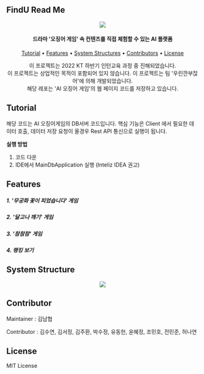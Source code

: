 ## FindU Read Me

<p align="center">
    <img src="pics/logo-com.svg"/>
</p>
<h4 align="center">드라마 '오징어 게임' 속 컨텐츠를 직접 체험할 수 있는 AI 플랫폼</h4>
<p align="center">
  <a href="#tutorial">Tutorial</a></a> • 
  <a href="#features">Features</a> •  
  <a href="#system-structure">System Structures</a> • 
  <a href="#contributor">Contributors</a> • 
  <a href="#license">License</a>
</p>
<p align="center">
    이 프로젝트는 2022 KT 하반기 인턴교육 과정 중 진해되었습니다. <br/>
    이 프로젝트는 상업적인 목적이 포함되어 있지 않습니다. 
    이 프로젝트는 팀 '우린깐부잖어'에 의해 개발되었습니다.<br/>
    해당 레포는 'AI 오징어 게임'의 웹 페이지 코드를 저장하고 있습니다.      
</p>







## Tutorial
해당 코드는 AI 오징어게임의 DB서버 코드입니다.
핵심 기능은 Client 에서 필요한 데이터 호출, 데이터 저장 요청이 올경우 Rest API 통신으로 실행이 됩니다.

<b> 실행 방법 </b>
1. 코드 다운
2. IDE에서 MainDbApplication 실행 (Inteliz IDEA 권고)

## Features

<p align="center">
    <h5>1. '무궁화 꽃이 피었습니다' 게임</h5>
	<h5>2. '달고나 깨기' 게임 </h5>
	<h5>3. '참참참' 게임</h5>
	<h5>4. 랭킹 보기</h5>
</p>

## System Structure
<p align="center">
    <img src=![AI 오징어게임 DB 설계](https://user-images.githubusercontent.com/53933920/148173808-229fb95d-a178-4994-a400-fe63c5cd9bfb.png)
>



## Contributor

Maintainer : 김남협

Contributor : 김수연, 김서정, 김주환, 박수정, 유동헌, 윤혜정, 조민호, 전민준, 허나연


## License

MIT License
